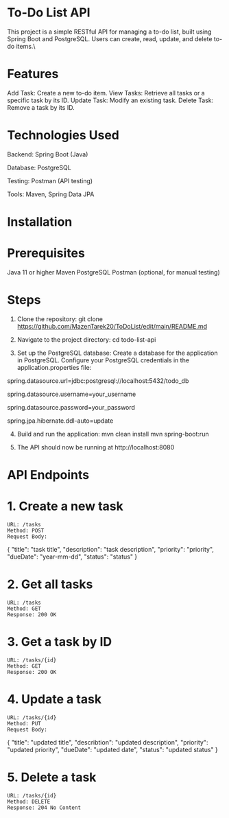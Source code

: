 # To-Do List API
This project is a simple RESTful API for managing a to-do list, built using Spring Boot and PostgreSQL. Users can create, read, update, and delete to-do items.\

# Features
Add Task: Create a new to-do item.
View Tasks: Retrieve all tasks or a specific task by its ID.
Update Task: Modify an existing task.
Delete Task: Remove a task by its ID.

# Technologies Used
Backend: Spring Boot (Java)

Database: PostgreSQL

Testing: Postman (API testing)

Tools: Maven, Spring Data JPA

# Installation
# Prerequisites
Java 11 or higher
Maven
PostgreSQL
Postman (optional, for manual testing) 

# Steps
1. Clone the repository:
git clone https://github.com/MazenTarek20/ToDoList/edit/main/README.md

2. Navigate to the project directory:
cd todo-list-api


3. Set up the PostgreSQL database:
Create a database for the application in PostgreSQL.
Configure your PostgreSQL credentials in the application.properties file:

spring.datasource.url=jdbc:postgresql://localhost:5432/todo_db

spring.datasource.username=your_username

spring.datasource.password=your_password

spring.jpa.hibernate.ddl-auto=update

4. Build and run the application:
mvn clean install
mvn spring-boot:run

5. The API should now be running at http://localhost:8080
  
 # API Endpoints
 # 1. Create a new task
    URL: /tasks
    Method: POST
    Request Body:
{
  "title": "task title",
  "description": "task description",
  "priority": "priority",
  "dueDate": "year-mm-dd",
  "status": "status"
}

#  2. Get all tasks
    URL: /tasks
    Method: GET
    Response: 200 OK
   
   # 3. Get a task by ID

    URL: /tasks/{id}
    Method: GET
    Response: 200 OK
    
# 4. Update a task
    URL: /tasks/{id}
    Method: PUT
    Request Body:
{
  "title": "updated title",
  "describtion": "updated description",
  "priority": "updated priority",
  "dueDate": "updated date",
  "status": "updated status"
}

# 5. Delete a task

    URL: /tasks/{id}
    Method: DELETE
    Response: 204 No Content


